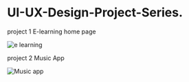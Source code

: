 # UI-UX-Design-Project-Series.
project 1 E-learning home page

![e learning](https://github.com/amrinambro/UI-UX-Design-Project-Series./assets/101463986/b3cd2194-131c-4141-853a-550c8e0a1d55)



project 2  Music App

![Music app](https://github.com/amrinambro/UI-UX-Design-Project-Series./assets/101463986/caa6536a-4668-41a2-9cb9-e979b175974a)
